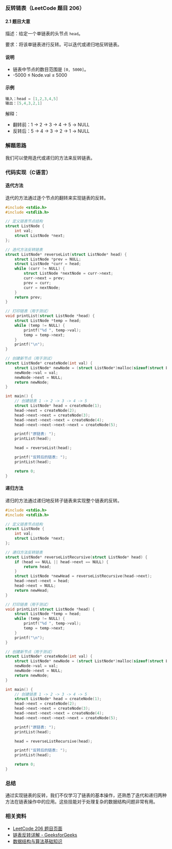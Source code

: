 ### 反转链表（LeetCode 题目 206）

#### 2.1 题目大意
描述：给定一个单链表的头节点 `head`。

要求：将该单链表进行反转。可以迭代或递归地反转链表。

#### 说明
- 链表中节点的数目范围是 `[0, 5000]`。
- -5000 ≤ Node.val ≤ 5000

#### 示例
```c
输入：head = [1,2,3,4,5]
输出：[5,4,3,2,1]
```
解释：
- 翻转前：1 -> 2 -> 3 -> 4 -> 5 -> NULL
- 反转后：5 -> 4 -> 3 -> 2 -> 1 -> NULL

### 解题思路
我们可以使用迭代或递归的方法来反转链表。

### 代码实现（C语言）

#### 迭代方法
迭代的方法通过逐个节点的翻转来实现链表的反转。

```c
#include <stdio.h>
#include <stdlib.h>

// 定义链表节点结构
struct ListNode {
    int val;
    struct ListNode *next;
};

// 迭代方法反转链表
struct ListNode* reverseList(struct ListNode* head) {
    struct ListNode *prev = NULL;
    struct ListNode *curr = head;
    while (curr != NULL) {
        struct ListNode *nextNode = curr->next;
        curr->next = prev;
        prev = curr;
        curr = nextNode;
    }
    return prev;
}

// 打印链表（用于测试）
void printList(struct ListNode *head) {
    struct ListNode *temp = head;
    while (temp != NULL) {
        printf("%d ", temp->val);
        temp = temp->next;
    }
    printf("\n");
}

// 创建新节点（用于测试）
struct ListNode* createNode(int val) {
    struct ListNode* newNode = (struct ListNode*)malloc(sizeof(struct ListNode));
    newNode->val = val;
    newNode->next = NULL;
    return newNode;
}

int main() {
    // 创建链表 1 -> 2 -> 3 -> 4 -> 5
    struct ListNode* head = createNode(1);
    head->next = createNode(2);
    head->next->next = createNode(3);
    head->next->next->next = createNode(4);
    head->next->next->next->next = createNode(5);

    printf("原链表: ");
    printList(head);

    head = reverseList(head);

    printf("反转后的链表: ");
    printList(head);

    return 0;
}
```

#### 递归方法
递归的方法通过递归地反转子链表来实现整个链表的反转。

```c
#include <stdio.h>
#include <stdlib.h>

// 定义链表节点结构
struct ListNode {
    int val;
    struct ListNode *next;
};

// 递归方法反转链表
struct ListNode* reverseListRecursive(struct ListNode* head) {
    if (head == NULL || head->next == NULL) {
        return head;
    }
    struct ListNode *newHead = reverseListRecursive(head->next);
    head->next->next = head;
    head->next = NULL;
    return newHead;
}

// 打印链表（用于测试）
void printList(struct ListNode *head) {
    struct ListNode *temp = head;
    while (temp != NULL) {
        printf("%d ", temp->val);
        temp = temp->next;
    }
    printf("\n");
}

// 创建新节点（用于测试）
struct ListNode* createNode(int val) {
    struct ListNode* newNode = (struct ListNode*)malloc(sizeof(struct ListNode));
    newNode->val = val;
    newNode->next = NULL;
    return newNode;
}

int main() {
    // 创建链表 1 -> 2 -> 3 -> 4 -> 5
    struct ListNode* head = createNode(1);
    head->next = createNode(2);
    head->next->next = createNode(3);
    head->next->next->next = createNode(4);
    head->next->next->next->next = createNode(5);

    printf("原链表: ");
    printList(head);

    head = reverseListRecursive(head);

    printf("反转后的链表: ");
    printList(head);

    return 0;
}
```

### 总结
通过实现链表的反转，我们不仅学习了链表的基本操作，还熟悉了迭代和递归两种方法在链表操作中的应用。这些技能对于处理复杂的数据结构问题非常有用。

### 相关资料
- [LeetCode 206 题目页面](https://leetcode.com/problems/reverse-linked-list/)
- [链表反转详解 - GeeksforGeeks](https://www.geeksforgeeks.org/reverse-a-linked-list/)
- [数据结构与算法基础知识](https://www.coursera.org/learn/data-structures)